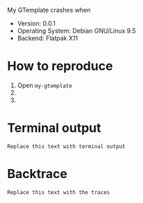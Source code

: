 My GTemplate crashes when

<!-- Replace with the right details -->
<!-- Backend May be X11, Wayland, Flatpak, Windows, Mac, etc. -->
* Version: 0.0.1
* Operating System: Debian GNU/Linux 9.5
* Backend: Flatpak X11


# How to reproduce
1. Open `my-gtemplate`
1.
1.


<!-- Delete this section if you have no terminal output -->
# Terminal output
```
Replace this text with terminal output
```


# Backtrace

<!-- https://wiki.gnome.org/Community/GettingInTouch/Bugzilla/GettingTraces/Details#gdb-not-yet-running -->
```
Replace this text with the traces
```
